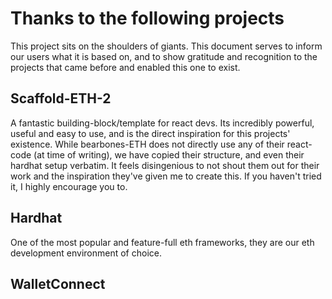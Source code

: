 # Thanks to the following projects

This project sits on the shoulders of giants.
This document serves to inform our users what it is based on,
and to show gratitude and recognition to the projects that came before
and enabled this one to exist.

## Scaffold-ETH-2

A fantastic building-block/template for react devs. Its incredibly powerful, useful and easy to use,
and is the direct inspiration for this projects' existence. While bearbones-ETH does not directly use
any of their react-code (at time of writing), we have copied their structure, and even their hardhat setup verbatim.
It feels disingenious to not shout them out for their work and the inspiration they've given me to create this.
If you haven't tried it, I highly encourage you to.

## Hardhat

One of the most popular and feature-full eth frameworks, they are our eth development environment of choice.

## WalletConnect


